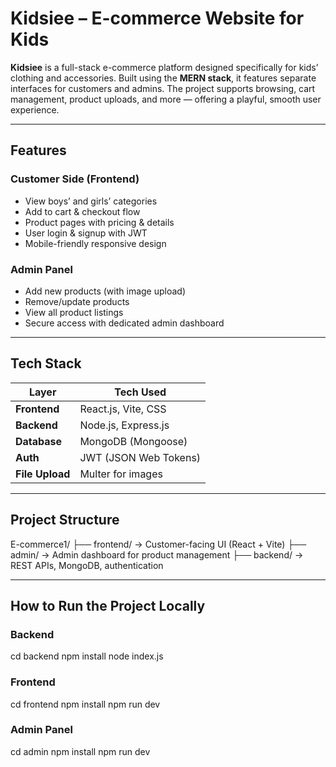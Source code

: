 # Kidsiee – E-commerce Website for Kids

**Kidsiee** is a full-stack e-commerce platform designed specifically for kids’ clothing and accessories. Built using the **MERN stack**, it features separate interfaces for customers and admins. The project supports browsing, cart management, product uploads, and more — offering a playful, smooth user experience.

---

## Features

### Customer Side (Frontend)
- View boys’ and girls’ categories
- Add to cart & checkout flow
- Product pages with pricing & details
- User login & signup with JWT
- Mobile-friendly responsive design

### Admin Panel
- Add new products (with image upload)
- Remove/update products
- View all product listings
- Secure access with dedicated admin dashboard

---

## Tech Stack

| Layer         | Tech Used            |
|---------------|----------------------|
| **Frontend**  | React.js, Vite, CSS  |
| **Backend**   | Node.js, Express.js  |
| **Database**  | MongoDB (Mongoose)   |
| **Auth**      | JWT (JSON Web Tokens)|
| **File Upload** | Multer for images |

---

## Project Structure
E-commerce1/
├── frontend/ → Customer-facing UI (React + Vite)
├── admin/ → Admin dashboard for product management
├── backend/ → REST APIs, MongoDB, authentication

---

## How to Run the Project Locally

### Backend
cd backend
npm install
node index.js

### Frontend
cd frontend
npm install
npm run dev

### Admin Panel
cd admin
npm install
npm run dev







